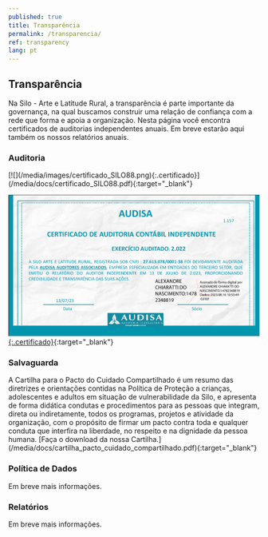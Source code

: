 ```yaml
---
published: true
title: Transparência
permalink: /transparencia/
ref: transparency
lang: pt
---
```


<h2>Transparência</h2>

Na Silo - Arte e Latitude Rural, a transparência é parte importante da governança, na qual buscamos construir uma relação de confiança com a rede que forma e apoia a organização. Nesta página você encontra certificados de auditorias independentes anuais. Em breve estarão aqui também os nossos relatórios anuais.

<div class="about-section-title-wrapper">
  <h3 class="about-section-title" id="auditoria">Auditoria</h3>
</div>
[![](/media/images/certificado_SILO88.png){:.certificado}](/media/docs/certificado_SILO88.pdf){:target="_blank"}

[![](/media/images/Certificado_SILO_2022.png){:.certificado}](/media/docs/Certificado_SILO_2022.pdf){:target="_blank"}

<div class="about-section-title-wrapper">
  <h3 class="about-section-title" id="salvaguarda">Salvaguarda</h3>
</div>
A Cartilha para o Pacto do Cuidado Compartilhado é um resumo das diretrizes e orientações contidas na Política de Proteção a crianças, adolescentes e adultos em situação de vulnerabilidade da Silo, e apresenta de forma didática condutas e procedimentos para as pessoas que integram, direta ou indiretamente, todos os programas, projetos e atividade da organização, com o propósito de firmar um pacto contra toda e qualquer conduta que interfira na liberdade, no respeito e na dignidade da pessoa humana. [Faça o download da nossa Cartilha.](/media/docs/cartilha_pacto_cuidado_compartilhado.pdf){:target="_blank"}

<div class="about-section-title-wrapper">
  <h3 class="about-section-title" id="politica-de-dados">Política de Dados</h3>
</div>
Em breve mais informações.

<div class="about-section-title-wrapper">
  <h3 class="about-section-title" id="relatorios">Relatórios</h3>
</div>
Em breve mais informações.